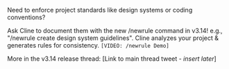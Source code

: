 Need to enforce project standards like design systems or coding conventions?

Ask Cline to document them with the new /newrule command in v3.14! e.g., "/newrule create design system guidelines". Cline analyzes your project & generates rules for consistency. `[VIDEO: /newrule Demo]`

More in the v3.14 release thread: [Link to main thread tweet - *insert later*]
